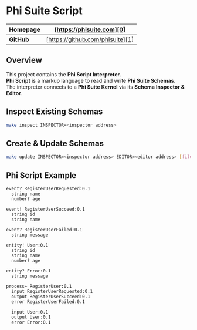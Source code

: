 # Phi Suite Script

| **Homepage** | [https://phisuite.com][0]        |
| ------------ | -------------------------------- | 
| **GitHub**   | [https://github.com/phisuite][1] |

## Overview

This project contains the **Phi Script Interpreter**.  
**Phi Script** is a markup language to read and write **Phi Suite Schemas**.  
The interpreter connects to a **Phi Suite Kernel** via its **Schema Inspector & Editor**.

## Inspect Existing Schemas

```bash
make inspect INSPECTOR=<inspector address>
```

## Create & Update Schemas

```bash
make update INSPECTOR=<inspector address> EDITOR=<editor address> [file]
```

## Phi Script Example

```
event? RegisterUserRequested:0.1
  string name
  number? age

event! RegisterUserSucceed:0.1
  string id
  string name

event? RegisterUserFailed:0.1
  string message

entity! User:0.1
  string id
  string name
  number? age

entity? Error:0.1
  string message

process~ RegisterUser:0.1
  input RegisterUserRequested:0.1
  output RegisterUserSucceed:0.1
  error RegisterUserFailed:0.1

  input User:0.1
  output User:0.1
  error Error:0.1
```

[0]: https://phisuite.com
[1]: https://github.com/phisuite
[2]: https://github.com/phisuite/schema
